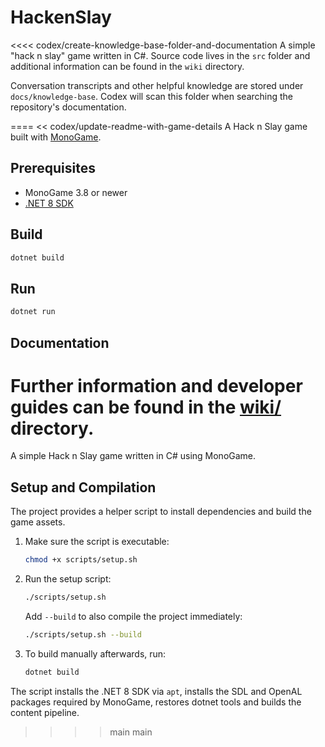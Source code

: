 # HackenSlay

<<<< codex/create-knowledge-base-folder-and-documentation
A simple "hack n slay" game written in C#. Source code lives in the `src` folder and additional information can be found in the `wiki` directory.

Conversation transcripts and other helpful knowledge are stored under `docs/knowledge-base`. Codex will scan this folder when searching the repository's documentation.

====
<< codex/update-readme-with-game-details
A Hack n Slay game built with [MonoGame](https://www.monogame.net/).

## Prerequisites

- MonoGame 3.8 or newer
- [.NET 8 SDK](https://dotnet.microsoft.com/en-us/download/dotnet/8.0)

## Build

```bash
dotnet build
```

## Run

```bash
dotnet run
```

## Documentation

Further information and developer guides can be found in the [wiki/](wiki/) directory.
======
A simple Hack n Slay game written in C# using MonoGame.

## Setup and Compilation

The project provides a helper script to install dependencies and build the game assets.

1. Make sure the script is executable:
   ```bash
   chmod +x scripts/setup.sh
   ```
2. Run the setup script:
   ```bash
   ./scripts/setup.sh
   ```
   Add `--build` to also compile the project immediately:
   ```bash
   ./scripts/setup.sh --build
   ```
3. To build manually afterwards, run:
   ```bash
   dotnet build
   ```

The script installs the .NET 8 SDK via `apt`, installs the SDL and OpenAL packages required by MonoGame, restores dotnet tools and builds the content pipeline.
>>>> main
>>>> main
